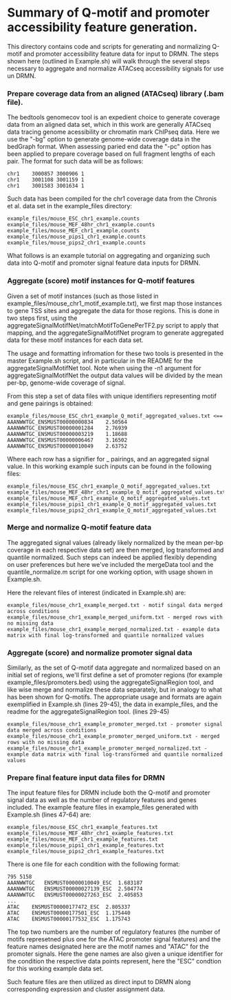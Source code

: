 # Summary of Q-motif and promoter accessibility feature generation. 

  This directory contains code and scripts for generating and normalizing Q-motif and promoter accessibility feature data for input to DRMN. The steps shown here (outlined in Example.sh) will walk through the several steps necessary to aggregate and normalize ATACseq accessibility signals for use un DRMN.

### Prepare coverage data from an aligned (ATACseq) library (.bam file). 

  The bedtools genomecov tool is an expedient choice to generate coverage data from an aligned data set, which in this work are generally ATACseq data tracing genome acessibility or chromatin mark ChIPseq data. Here we use the "-bg" option to generate genome-wide coverage data in the bedGraph format. When assessing paried end data the "-pc" option has been applied to prepare coverage based on full fragment lengths of each pair. The format for such data will be as follows:
  
```
chr1	3000857	3000906	1
chr1	3001108	3001159	1
chr1	3001583	3001634	1
```

Such data has been compiled for the chr1 coverage data from the Chronis et al. data set in the example_files directory:

```
example_files/mouse_ESC_chr1_example.counts
example_files/mouse_MEF_48hr_chr1_example.counts
example_files/mouse_MEF_chr1_example.counts
example_files/mouse_pips1_chr1_example.counts
example_files/mouse_pips2_chr1_example.counts
```
What follows is an example tutorial on aggregating and organizing such data into Q-motif and promoter signal feature data inputs for DRMN. 

### Aggregate (score) motif instances for Q-motif features

Given a set of motif instances (such as those listed in example_files/mouse_chr1_motif_example.txt), we first map those instances to gene TSS sites and aggregate the data for those regions. This is done in two steps first, using the aggregateSignalMotifNet/matchMotifToGenePerTF2.py script to apply that mapping, and the aggregateSignalMotifNet program to generate aggregated data for these motif instances for each data set. 

The usage and formatting infromation for these two tools is presented in the master Example.sh script, and in particular in the README for the aggregateSignalMotifNet tool. Note when using the -n1 argument for aggregateSignalMotifNet the output data values will be divided by the mean per-bp, genome-wide coverage of signal.

From this step a set of data files with unique identifiers representing motif and gene pairings is obtained:
```
example_files/mouse_ESC_chr1_example_Q_motif_aggregated_values.txt <==
AAANWWTGC_ENSMUST00000000834	2.50564
AAANWWTGC_ENSMUST00000001284	2.76939
AAANWWTGC_ENSMUST00000003219	1.18688
AAANWWTGC_ENSMUST00000006467	3.16502
AAANWWTGC_ENSMUST00000010049	2.63752
```

Where each row has a signifier for <motif>_<gene> pairings, and an aggregated signal value. In this working example such inputs can be found in the following files:

```
example_files/mouse_ESC_chr1_example_Q_motif_aggregated_values.txt
example_files/mouse_MEF_48hr_chr1_example_Q_motif_aggregated_values.txt
example_files/mouse_MEF_chr1_example_Q_motif_aggregated_values.txt
example_files/mouse_pips1_chr1_example_Q_motif_aggregated_values.txt
example_files/mouse_pips2_chr1_example_Q_motif_aggregated_values.txt
```

### Merge and normalize Q-motif feature data

The aggregated signal values (already likely normalized by the mean per-bp coverage in each respective data set) are then merged, log transformed and quantile normalized. Such steps can indeed be applied flexibly depending on user preferences but here we've included the mergeData tool and the quantile_normalize.m script for one working option, with usage shown in Example.sh. 

Here the relevant files of interest (indicated in Example.sh) are:
```
example_files/mouse_chr1_example_merged.txt - motif singal data merged across conditions
example_files/mouse_chr1_example_merged_uniform.txt - merged rows with no missing data
example_files/mouse_chr1_example_merged_normalized.txt - example data matrix with final log-transformed and quantile normalized values
```
### Aggregate (score) and normalize promoter signal data

Similarly, as the set of Q-motif data aggregate and normalized based on an initial set of regions, we'll first define a set of promoter regions (for example example_files/promoters.bed) using the aggregateSignalRegion tool, and like wise merge and normalize these data separately, but in analogy to what has been shown for Q-motifs. The appropriate usage and formats are again exemplified in Example.sh (lines 29-45), the data in example_files, and the readme for the aggregateSignalRegion tool. (lines 29-45)

```
example_files/mouse_chr1_example_promoter_merged.txt - promoter signal data merged across conditions
example_files/mouse_chr1_example_promoter_merged_uniform.txt - merged rows with no missing data
example_files/mouse_chr1_example_promoter_merged_normalized.txt - example data matrix with final log-transformed and quantile normalized values
```

### Prepare final feature input data files for DRMN 

The input feature files for DRMN include both the Q-motif and promoter signal data as well as the number of regulatory features and genes included. The example feature files in example_files generated with Example.sh (lines 47-64) are:
```
example_files/mouse_ESC_chr1_example_features.txt
example_files/mouse_MEF_48hr_chr1_example_features.txt
example_files/mouse_MEF_chr1_example_features.txt
example_files/mouse_pips1_chr1_example_features.txt
example_files/mouse_pips2_chr1_example_features.txt
```

There is one file for each condition with the following format:

```
795	5158
AAANWWTGC	ENSMUST00000010049_ESC	1.683187
AAANWWTGC	ENSMUST00000027139_ESC	2.504774
AAANWWTGC	ENSMUST00000027263_ESC	2.405853
...
ATAC	ENSMUST00000177472_ESC	2.805337
ATAC	ENSMUST00000177501_ESC	1.175440
ATAC	ENSMUST00000177532_ESC	1.175743
```
The top two numbers are the number of regulatory features (the number of motifs represetned plus one for the ATAC promoter signal features) and the feature names designated here are the motif names and "ATAC" for the promoter signals. Here the gene names are also given a unique identifier for the condition the respective data points represent, here the "ESC" condtion for this working example data set. 

Such feature files are then utilized as direct input to DRMN along corresponding expression and cluster assignment data. 



